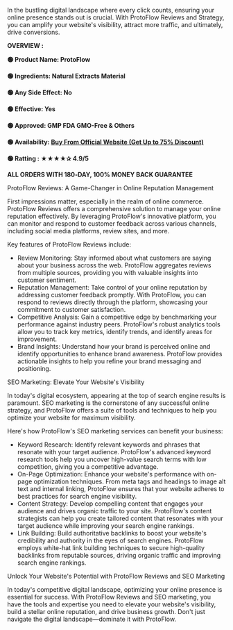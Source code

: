 <span style="font-weight: 400;">In the bustling digital landscape where every click counts, ensuring your online presence stands out is crucial. With ProtoFlow Reviews and Strategy, you can amplify your website's visibility, attract more traffic, and ultimately, drive conversions.</span>

<b>OVERVIEW :</b>

<b>🟢 Product Name: ProtoFlow</b>

<b>🟢 Ingredients: Natural Extracts Material</b>

<b>🟢 Any Side Effect: No</b>

<b>🟢 Effective: Yes</b>

<b>🟢 Approved: GMP FDA GMO-Free &amp; Others</b>

<b>🟢 Availability: </b><a href="https://t.ly/5rAxD"><b>Buy From Official Website (Get Up to 75% Discount)</b></a>

<b>🟢 Ratting : ★★★★✰ 4.9/5</b>

<b>ALL ORDERS WITH 180‑DAY, 100% MONEY BACK GUARANTEE</b>

<span style="font-weight: 400;">ProtoFlow Reviews: A Game-Changer in Online Reputation Management</span>

<span style="font-weight: 400;">First impressions matter, especially in the realm of online commerce. ProtoFlow Reviews offers a comprehensive solution to manage your online reputation effectively. By leveraging ProtoFlow's innovative platform, you can monitor and respond to customer feedback across various channels, including social media platforms, review sites, and more.</span>

<span style="font-weight: 400;">Key features of ProtoFlow Reviews include:</span>
<ul>
 	<li style="font-weight: 400;" aria-level="1"><span style="font-weight: 400;">Review Monitoring: Stay informed about what customers are saying about your business across the web. ProtoFlow aggregates reviews from multiple sources, providing you with valuable insights into customer sentiment.</span></li>
 	<li style="font-weight: 400;" aria-level="1"><span style="font-weight: 400;">Reputation Management: Take control of your online reputation by addressing customer feedback promptly. With ProtoFlow, you can respond to reviews directly through the platform, showcasing your commitment to customer satisfaction.</span></li>
 	<li style="font-weight: 400;" aria-level="1"><span style="font-weight: 400;">Competitive Analysis: Gain a competitive edge by benchmarking your performance against industry peers. ProtoFlow's robust analytics tools allow you to track key metrics, identify trends, and identify areas for improvement.</span></li>
 	<li style="font-weight: 400;" aria-level="1"><span style="font-weight: 400;">Brand Insights: Understand how your brand is perceived online and identify opportunities to enhance brand awareness. ProtoFlow provides actionable insights to help you refine your brand messaging and positioning.</span></li>
</ul>
<span style="font-weight: 400;">SEO Marketing: Elevate Your Website's Visibility</span>

<span style="font-weight: 400;">In today's digital ecosystem, appearing at the top of search engine results is paramount. SEO marketing is the cornerstone of any successful online strategy, and ProtoFlow offers a suite of tools and techniques to help you optimize your website for maximum visibility.</span>

<span style="font-weight: 400;">Here's how ProtoFlow's SEO marketing services can benefit your business:</span>
<ul>
 	<li style="font-weight: 400;" aria-level="1"><span style="font-weight: 400;">Keyword Research: Identify relevant keywords and phrases that resonate with your target audience. ProtoFlow's advanced keyword research tools help you uncover high-value search terms with low competition, giving you a competitive advantage.</span></li>
 	<li style="font-weight: 400;" aria-level="1"><span style="font-weight: 400;">On-Page Optimization: Enhance your website's performance with on-page optimization techniques. From meta tags and headings to image alt text and internal linking, ProtoFlow ensures that your website adheres to best practices for search engine visibility.</span></li>
 	<li style="font-weight: 400;" aria-level="1"><span style="font-weight: 400;">Content Strategy: Develop compelling content that engages your audience and drives organic traffic to your site. ProtoFlow's content strategists can help you create tailored content that resonates with your target audience while improving your search engine rankings.</span></li>
 	<li style="font-weight: 400;" aria-level="1"><span style="font-weight: 400;">Link Building: Build authoritative backlinks to boost your website's credibility and authority in the eyes of search engines. ProtoFlow employs white-hat link building techniques to secure high-quality backlinks from reputable sources, driving organic traffic and improving search engine rankings.</span></li>
</ul>
<span style="font-weight: 400;">Unlock Your Website's Potential with ProtoFlow Reviews and SEO Marketing</span>

<span style="font-weight: 400;">In today's competitive digital landscape, optimizing your online presence is essential for success. With ProtoFlow Reviews and SEO marketing, you have the tools and expertise you need to elevate your website's visibility, build a stellar online reputation, and drive business growth. Don't just navigate the digital landscape—dominate it with ProtoFlow.</span>

&nbsp;
